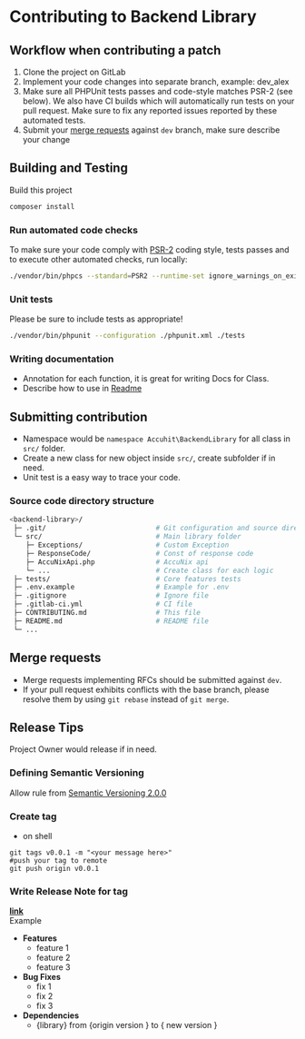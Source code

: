 # Contributing to Backend Library

## Workflow when contributing a patch

1. Clone the project on GitLab
2. Implement your code changes into separate branch, example: dev_alex
3. Make sure all PHPUnit tests passes and code-style matches PSR-2 (see below). We also have CI builds which will automatically run tests on your pull request. Make sure to fix any reported issues reported by these automated tests.
4. Submit your [merge requests](https://git.accuhit.com.tw/poc/backend-library/-/merge_requests) against `dev` branch, make sure describe your change 

## Building and Testing
Build this project 
```sh
composer install
```

### Run automated code checks
To make sure your code comply with [PSR-2](http://www.php-fig.org/psr/psr-2/) coding style,
tests passes and to execute other automated checks, run locally:
```sh
./vendor/bin/phpcs --standard=PSR2 --runtime-set ignore_warnings_on_exit true --extensions=php src
```

### Unit tests
Please be sure to include tests as appropriate!
```sh
./vendor/bin/phpunit --configuration ./phpunit.xml ./tests
```

### Writing documentation
- Annotation for each function, it is great for writing Docs for Class.  
- Describe how to use in [Readme](./README.md)

## Submitting contribution 
- Namespace would be `namespace Accuhit\BackendLibrary` for all class in `src/` folder.   
- Create a new class for new object inside `src/`, create subfolder if in need.
- Unit test is a easy way to trace your code. 

### Source code directory structure

```bash
<backend-library>/
 ├─ .git/                           # Git configuration and source directory
 └─ src/                            # Main library folder
    ├─ Exceptions/                  # Custom Exception
    ├─ ResponseCode/                # Const of response code 
    ├─ AccuNixApi.php               # AccuNix api 
    └─ ...                          # Create class for each logic
 ├─ tests/                          # Core features tests
 ├─ .env.example                    # Example for .env
 ├─ .gitignore                      # Ignore file 
 ├─ .gitlab-ci.yml                  # CI file
 ├─ CONTRIBUTING.md                 # This file 
 ├─ README.md                       # README file
 └─ ...
```

## Merge requests
 - Merge requests implementing RFCs should be submitted against `dev`.
 - If your pull request exhibits conflicts with the base branch, please resolve them by using `git rebase` instead of `git merge`.

## Release Tips
Project Owner would release if in need.

### Defining Semantic Versioning
Allow rule from [Semantic Versioning 2.0.0](https://semver.org/)

### Create tag
- on shell
```shell
git tags v0.0.1 -m "<your message here>"
#push your tag to remote
git push origin v0.0.1
```

### Write Release Note for tag
[**link**](https://git.accuhit.com.tw/poc/backend-library/-/tags)  
Example
- **Features**
    - feature 1
    - feature 2
    - feature 3
- **Bug Fixes**
    - fix 1
    - fix 2
    - fix 3
- **Dependencies**
    -  {library} from {origin version } to { new version }
